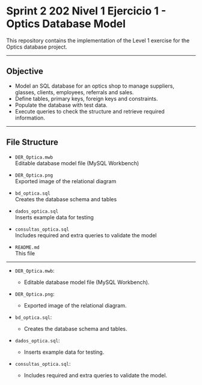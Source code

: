 # Sprint 2 202 Nivel 1 Ejercicio 1 - Optics Database Model

This repository contains the implementation of the Level 1 exercise for the Optics database project.

---

## Objective

- Model an SQL database for an optics shop to manage suppliers, glasses, clients, employees, referrals and sales.
- Define tables, primary keys, foreign keys and constraints.
- Populate the database with test data.
- Execute queries to check the structure and retrieve required information.

---

## File Structure

- `DER_Optica.mwb`  
  Editable database model file (MySQL Workbench)

- `DER_Optica.png`  
  Exported image of the relational diagram

- `bd_optica.sql`  
  Creates the database schema and tables

- `dados_optica.sql`  
  Inserts example data for testing

- `consultas_optica.sql`  
  Includes required and extra queries to validate the model

- `README.md`  
  This file

---

- `DER_Optica.mwb`:
  - Editable database model file (MySQL Workbench).

- `DER_Optica.png`:
  - Exported image of the relational diagram.

- `bd_optica.sql`:
  - Creates the database schema and tables.

- `dados_optica.sql`:
  - Inserts example data for testing.

- `consultas_optica.sql`:
  - Includes required and extra queries to validate the model.
